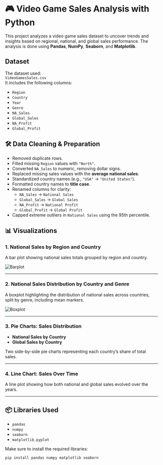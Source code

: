 
# 🎮 Video Game Sales Analysis with Python

This project analyzes a video game sales dataset to uncover trends and insights based on regional, national, and global sales performance. The analysis is done using **Pandas**, **NumPy**, **Seaborn**, and **Matplotlib**.

## Dataset

The dataset used:  
`VideoGamesSales.csv`  
It includes the following columns:
- `Region`
- `Country`
- `Year`
- `Genre`
- `NA_Sales`
- `Global_Sales`
- `NA_Profit`
- `Global_Profit`

## 🛠️ Data Cleaning & Preparation

- Removed duplicate rows.
- Filled missing `Region` values with `"North"`.
- Converted `NA_Sales` to numeric, removing dollar signs.
- Replaced missing sales values with the **average national sales**.
- Standardized country names (e.g., `"USA"` → `"United States"`).
- Formatted country names to **title case**.
- Renamed columns for clarity:
  - `NA_Sales` → `National Sales`
  - `Global_Sales` → `Global Sales`
  - `NA_Profit` → `National Profit`
  - `Global_Profit` → `Global Profit`
- Capped extreme outliers in `National Sales` using the 95th percentile.

## 📊 Visualizations

### 1. National Sales by Region and Country

A bar plot showing national sales totals grouped by region and country.

![Barplot](#)

---

### 2. National Sales Distribution by Country and Genre

A boxplot highlighting the distribution of national sales across countries, split by genre, including mean markers.

![Boxplot](#)

---

### 3. Pie Charts: Sales Distribution

- **National Sales by Country**
- **Global Sales by Country**

Two side-by-side pie charts representing each country’s share of total sales.

---

### 4. Line Chart: Sales Over Time

A line plot showing how both national and global sales evolved over the years.

---

## 📦 Libraries Used

- `pandas`
- `numpy`
- `seaborn`
- `matplotlib.pyplot`

Make sure to install the required libraries:

```bash
pip install pandas numpy matplotlib seaborn
